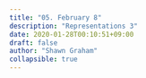 ```yaml
---
title: "05. February 8"
description: "Representations 3"
date: 2020-01-28T00:10:51+09:00
draft: false
author: "Shawn Graham"
collapsible: true
---
```

